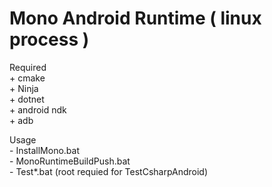 # Mono Android Runtime ( linux process )
Required  
    + cmake  
    + Ninja  
    + dotnet  
    + android ndk  
    + adb

Usage  
    - InstallMono.bat  
    - MonoRuntimeBuildPush.bat  
    - Test*.bat (root requied for TestCsharpAndroid)
